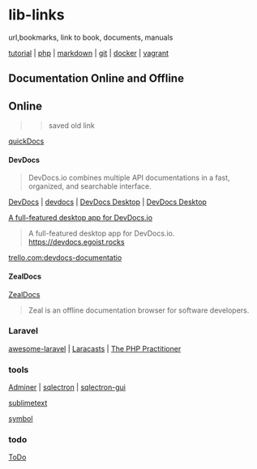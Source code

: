 # lib-links
url,bookmarks, link to book, documents, manuals

[tutorial](man/tutorial.md) | [php](man/php.md) | [markdown](man/markdown.md) | [git](man/git.md) |
[docker](man/docker.md) | [vagrant](man/todo.md#vagrant)

## Documentation Online and Offline
## Online
>> saved old link

[quickDocs](https://github.com/mdh34/quickDocs "A fast developer docs reader. quickly read developer documentation") 

#### DevDocs
> DevDocs.io combines multiple API documentations in a fast, organized, and searchable interface.

[DevDocs](https://devdocs.io/ "DevDocs combines multiple API documentations in a fast, organized, and searchable interface.") | [devdocs](https://github.com/freeCodeCamp/devdocs "API Documentation Browser") | [DevDocs Desktop](https://devdocs.egoist.rocks/) | [DevDocs Desktop](https://devdocs.egoist.moe/)

[A full-featured desktop app for DevDocs.io](https://github.com/egoist/devdocs-desktop "DevDocs.io combines multiple API documentations in a fast, organized, and searchable interface.")
> A full-featured desktop app for DevDocs.io. https://devdocs.egoist.rocks 

[trello.com:devdocs-documentatio](https://trello.com/b/6BmTulfx/devdocs-documentation)


#### ZealDocs

[ZealDocs](https://zealdocs.org/)
> Zeal is an offline documentation browser for software developers.


### Laravel 

[awesome-laravel](https://github.com/chiraggude/awesome-laravel "A curated list of bookmarks, packages, tutorials, videos and other cool resources from the Laravel ecosystem") | [Laracasts](https://laracasts.com "Learn practical, modern web development, through expert screencasts. Most video tutorials are boring.") | [The PHP Practitioner](https://laracasts.com/series/php-for-beginners)


### tools

[Adminer](https://www.adminer.org/en/ "Database management in a single PHP file") | [sqlectron](https://sqlectron.github.io/ "A simple and lightweight SQL client desktop/terminal with cross database and platform support.") | [sqlectron-gui](https://github.com/sqlectron/sqlectron-gui/releases "A desktop application with a simple interface.")

[sublimetext](https://www.sublimetext.com/ "A desktop application with a simple interface.")

[symbol](./man/symbol.md)

### todo

[ToDo](man/todo.md)
